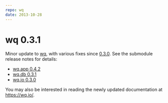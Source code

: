 ```yaml
---
repo: wq
date: 2013-10-28
---
```


# wq 0.3.1

Minor update to [wq](../index.md), with various fixes since [0.3.0](./wq-0.3.0.md).  See the submodule release notes for details:
- [wq.app 0.4.2](./wq.app-0.4.2.md)
- [wq.db 0.3.1](./wq.db-0.3.1.md)
- [wq.io 0.3.0](https://django-data-wizard.wq.io/releases/itertable-0.3.0)

You may also be interested in reading the newly updated documentation at <https://wq.io/>.
